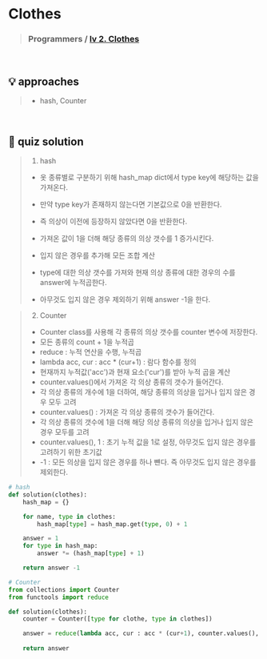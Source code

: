 # Clothes

> ### Programmers / <a href = https://school.programmers.co.kr/learn/courses/30/lessons/42578> lv 2. Clothes</a>

<br>

## 💡 approaches
>  - hash, Counter

<br>

## 🔑 quiz solution

>  1. hash
>  - 옷 종류별로 구분하기 위해 hash_map dict에서 type key에 해당하는 값을 가져온다. 
>  - 만약 type key가 존재하지 않는다면 기본값으로 0을 반환한다. 
>  - 즉 의상이 이전에 등장하지 않았다면 0을 반환한다. 
>  - 가져온 값이 1을 더해 해당 종류의 의상 갯수를 1 증가시킨다.
>
>  - 입지 않은 경우를 추가해 모든 조합 계산
>  - type에 대한 의상 갯수를 가져와 현재 의상 종류에 대한 경우의 수를 answer에 누적곱한다. 
>
>  - 아무것도 입지 않은 경우 제외하기 위해 answer -1을 한다.

>  2. Counter 
>  - Counter class를 사용해 각 종류의 의상 갯수를 counter 변수에 저장한다.
>  - 모든 종류의 count + 1을 누적곱
>  - reduce : 누적 연산을 수행, 누적곱
>  - lambda acc, cur : acc * (cur+1) : 람다 함수를 정의
>  - 현재까지 누적값('acc')과 현재 요소('cur')를 받아 누적 곱을 계산 
>  - counter.values()에서 가져온 각 의상 종류의 갯수가 들어간다. 
>  - 각 의상 종류의 개수에 1을 더하여, 해당 종류의 의상을 입거나 입지 않은 경우 모두 고려
>  - counter.values() : 가져온 각 의상 종류의 갯수가 들어간다.
>  - 각 의상 종류의 갯수에 1을 더해 해당 의상 종류의 의상을 입거나 입지 않은 경우 모두를 고려
>  - counter.values(), 1 : 초기 누적 값을 1로 설정, 아무것도 입지 않은 경우를 고려하기 위한 초기값
>  - -1 : 모든 의상을 입지 않은 경우를 하나 뺸다. 즉 아무것도 입지 않은 경우를 제외한다. 

```py
# hash 
def solution(clothes):
    hash_map = {}

    for name, type in clothes: 
        hash_map[type] = hash_map.get(type, 0) + 1 

    answer = 1
    for type in hash_map:
        answer *= (hash_map[type] + 1)

    return answer -1 

# Counter
from collections import Counter
from functools import reduce

def solution(clothes): 
    counter = Counter([type for clothe, type in clothes])

    answer = reduce(lambda acc, cur : acc * (cur+1), counter.values(), 1) - 1
    
    return answer
```